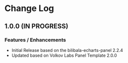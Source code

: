 # Change Log

## 1.0.0 (IN PROGRESS)

### Features / Enhancements

- Initial Release based on the bilibala-echarts-panel 2.2.4
- Updated based on Volkov Labs Panel Template 2.0.0
